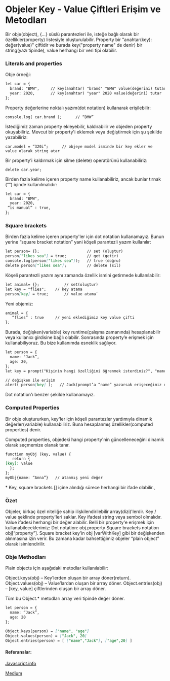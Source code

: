 # Objeler Key - Value Çiftleri Erişim ve Metodları

Bir obje(object), {…} süslü parantezleri ile,  isteğe bağlı olarak bir özellikler(property) listesiyle oluşturulabilir. Property bir "anahtar(key): değer(value)" çiftidir ve burada key("property name" de denir) bir string(yazı tipinde), value herhangi bir veri tipi olabilir.

### Literals and properties

Obje örneği:

~~~markdown
let car = {		
  brand: "BMW", 	// key(anahtar) "brand" "BMW" value(değerini) tutar 
  year: 2020,  		// key(anahtar) "year" 2020 value(değerini) tutar 
};
~~~
Property değerlerine noktalı yazım(dot notation) kullanarak erişilebilir:

`console.log( car.brand );      // “BMW”`

İstediğimiz zaman property ekleyebilir, kaldırabilir ve objeden property okuyabiliriz.
Mevcut bir property'i eklemek veya değiştirmek için şu şekilde yazabiliriz:

`car.model = “320i”;      // objeye model isminde bir key ekler ve value olarak string atar `

Bir property’i kaldırmak için silme (delete) operatörünü kullanabiliriz:

`delete car.year;`

Birden fazla kelime içeren property name kullanabiliriz, ancak bunlar tırnak (“”) içinde kullanılmalıdır: 
~~~markdown
let car = {
  brand: "BMW",  
  year: 2020,  		
 “is manual” : true,
};
~~~
### Square brackets

Birden fazla kelime içeren property'ler için dot notation kullanamayız.
Bunun yerine “square bracket notation” yani köşeli parantezli yazım kullanılır: 
~~~markdown
let person= {};                     // set (oluştur)
person["likes sea"] = true;         // get (getir)
console.log(person["likes sea"]);   // true (doğru)
delete person["likes sea"];         // delete (sil)
~~~
Köşeli parantezli yazım aynı zamanda özellik ismini getirmede kullanılabilir:

~~~markdown
let animal= {};           // set(oluştur)
let key = "flies";    // key atama
person[key] = true;       // value atama`
~~~
Yeni objemiz: 
~~~markdown
animal = {     
   “flies” : true	  // yeni eklediğimiz key value çifti
}; 
~~~
Burada, değişken(variable) key runtime(çalışma zamanında) hesaplanabilir veya kullanıcı girdisine bağlı olabilir. Sonrasında property’e erişmek için kullanabiliyoruz. Bu bize kullanımda esneklik sağlıyor.
~~~markdown
let person = {
  name: "Jack”,
  age: 20,
};
let key = prompt("Kişinin hangi özelliğini öğrenmek isterdiniz?", "name");

// değişken ile erişim
alert( person[key] );   // Jack(prompt’a “name” yazarsak erişeceğimiz değer)
~~~
Dot notation'ı benzer şekilde kullanamayız.

### Computed Properties

Bir obje oluştururken, key'ler için köşeli parantezler yardımıyla dinamik değerler(variable) kullanabiliriz. Buna hesaplanmış özellikler(computed properties) denir.

Computed properties, objedeki hangi property'nin güncelleneceğini dinamik olarak seçmemize olanak tanır.

~~~markdown
function myObj (key, value) {
   return {
[key]: value
  };
};
myObj{name: “Anna”}   // atanmış yeni değer
~~~
\* Key, square brackets [] içine alındığı sürece herhangi bir ifade olabilir.,

### Özet 

Objeler, birkaç özel niteliğe sahip ilişkilendirilebilir array(dizi)'lerdir.
Key / value şeklinde property'leri saklar.
Key ifadesi string veya sembol olmalıdır.
Value ifadesi herhangi bir değer alabilir.
Belli bir property'e erişmek için kullanabileceklerimiz: 
Dot notation: obj.property 
Square brackets notation obj[“property”]. Square bracket key'in obj [varWithKey] gibi bir değişkenden alınmasına izin verir.
Bu zamana kadar bahsettiğimiz objeler “plain object” olarak isimlendirilir. 

### Obje Methodları

Plain objects için aşağıdaki metodlar kullanılabilir: 

Object.keys(obj) – Key’lerden oluşan bir array döner(return).
Object.values(obj) – Value’lardan oluşan bir array döner.
Object.entries(obj) – [key, value] çiftlerinden oluşan bir array döner. 

Tüm bu Object.* metodları array veri tipinde değer döner.
~~~markdown
let person = {
  name: “Jack”,
  age: 20
};

Object.keys(person) = ["name", "age"]
Object.values(person) = ["Jack", 20]
Object.entries(person) = [ ["name","Jack"], ["age",20] ]

~~~

#### Referanslar:

[Javascript.info](https://javascript.info/object)


[Medium](https://medium.com/dailyjs/how-to-use-javascript-computed-properties-8f6f096379e3#:~:text=Computed%20properties%20allow%20you%20to%20dynamically%20choose%20what%20property%20in,name%20and%20value%20from%20event.)
